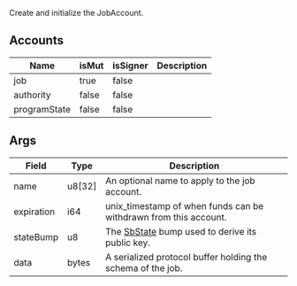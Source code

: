 Create and initialize the JobAccount.

## Accounts

| Name         | isMut | isSigner | Description |
| ------------ | ----- | -------- | ----------- |
| job          | true  | false    |             |
| authority    | false | false    |             |
| programState | false | false    |             |

## Args

| Field      | Type   | Description                                                              |
| ---------- | ------ | ------------------------------------------------------------------------ |
| name       | u8[32] | An optional name to apply to the job account.                            |
| expiration | i64    | unix_timestamp of when funds can be withdrawn from this account.         |
| stateBump  | u8     | The [SbState](/idl/accounts/SbState) bump used to derive its public key. |
| data       | bytes  | A serialized protocol buffer holding the schema of the job.              |
